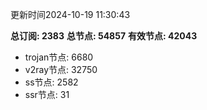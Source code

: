 更新时间2024-10-19 11:30:43

**总订阅: 2383**
**总节点: 54857**
**有效节点: 42043**
- trojan节点: 6680
- v2ray节点: 32750
- ss节点: 2582
- ssr节点: 31
